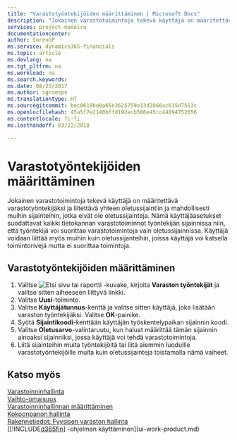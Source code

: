 ```yaml
---
title: "Varastotyöntekijöiden määrittäminen | Microsoft Docs"
description: "Jokainen varastotoimintoja tekevä käyttäjä on määritettävä varastotyöntekijäksi ja liitettävä yhteen oletussijaintiin ja mahdollisesti muihin sijainteihin, jotka eivät ole oletussijainteja."
services: project-madeira
documentationcenter: 
author: SorenGP
ms.service: dynamics365-financials
ms.topic: article
ms.devlang: na
ms.tgt_pltfrm: na
ms.workload: na
ms.search.keywords: 
ms.date: 08/23/2017
ms.author: sgroespe
ms.translationtype: HT
ms.sourcegitcommit: bec0619be0a65e3625759e13d2866ac615d7513c
ms.openlocfilehash: 45a5f7e2140bffd192ecb586e45cc44894752656
ms.contentlocale: fi-fi
ms.lasthandoff: 03/22/2018

---
```

# <a name="set-up-warehouse-employees"></a>Varastotyöntekijöiden määrittäminen
Jokainen varastotoimintoja tekevä käyttäjä on määritettävä varastotyöntekijäksi ja liitettävä yhteen oletussijaintiin ja mahdollisesti muihin sijainteihin, jotka eivät ole oletussijainteja. Nämä käyttäjäasetukset suodattavat kaikki tietokannan varastotoiminnot työntekijän sijainnissa niin, että työntekijä voi suorittaa varastotoimintoja vain oletussijainnissa. Käyttäjä voidaan liittää myös muihin kuin oletussijanteihin, joissa käyttäjä voi katsella toimintorivejä mutta ei suorittaa toimintoja.

## <a name="to-set-up-warehouse-employees"></a>Varastotyöntekijöiden määrittäminen  
1.  Valitse ![Etsi sivu tai raportti](media/ui-search/search_small.png "Etsi sivu tai raportti -kuvake") -kuvake, kirjoita **Varaston työntekijät** ja valitse sitten aiheeseen liittyvä linkki.  
2. Valitse **Uusi**-toiminto.  
3. Valitse **Käyttäjätunnus**-kenttä ja valitse sitten käyttäjä, joka lisätään varaston työntekijäksi. Valitse **OK**-painike.  
6.  Syötä **Sijaintikoodi**-kenttään käyttäjän työskentelypaikan sijainnin koodi.  
7.  Valitse **Oletusarvo**-valintaruutu, kun haluat määrittää tämän sijainnin ainoaksi sijainniksi, jossa käyttäjä voi tehdä varastotoimintoja.  
8.  Liitä sijainteihin muita työntekijöitä tai liitä aiemmin luoduille varastotyöntekijöille muita kuin oletussijainteja toistamalla nämä vaiheet.  

## <a name="see-also"></a>Katso myös  
[Varastoinninhallinta](warehouse-manage-warehouse.md)  
[Vaihto-omaisuus](inventory-manage-inventory.md)  
[Varastoinninhallinnan määrittäminen](warehouse-setup-warehouse.md)     
[Kokoonpanon hallinta](assembly-assemble-items.md)    
[Rakennetiedot: Fyysisen varaston hallinta](design-details-warehouse-management.md)  
[[!INCLUDE[d365fin](includes/d365fin_md.md)] -ohjelman käyttäminen](ui-work-product.md)  


